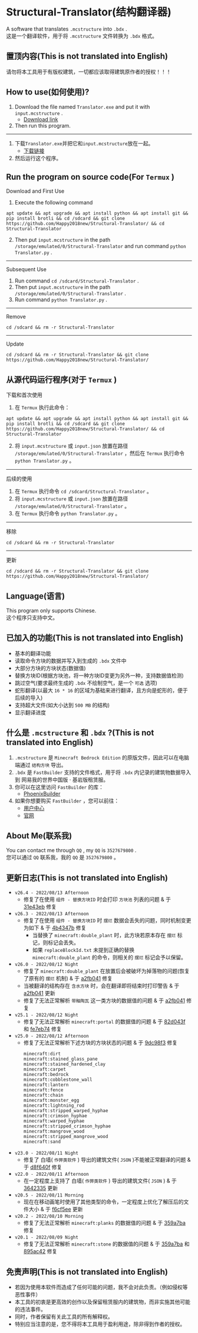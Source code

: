 # Structural-Translator(结构翻译器)
A software that translates `.mcstructure` into `.bdx` .<br>
这是一个翻译软件，用于将 `.mcstructure` 文件转换为 `.bdx` 格式。

## 置顶内容(This is not translated into English)
请勿将本工具用于有版权建筑，一切都应该取得建筑原作者的授权！！！

## How to use(如何使用)?
1. Download the file named `Translator.exe` and put it with `input.mcstructure` .
   - [Download link](https://github.com/Happy2018new/Structural-Translator/raw/main/Translator.exe)
2. Then run this program.
***
1. 下载`Translator.exe`并把它和`input.mcstructure`放在一起。
   - [下载链接](https://github.com/Happy2018new/Structural-Translator/raw/main/Translator.exe)
2. 然后运行这个程序。
## Run the program on source code(For `Termux` )
Download and First Use
1. Execute the following command
```
apt update && apt upgrade && apt install python && apt install git && pip install brotli && cd /sdcard && git clone https://github.com/Happy2018new/Structural-Translator/ && cd Structural-Translator
```
2. Then put `input.mcstructure` in the path `/storage/emulated/0/Structural-Translator` and run command `python Translator.py` .
***
Subsequent Use
1. Run command `cd /sdcard/Structural-Translator` .
2. Then put `input.mcstructure` in the path `/storage/emulated/0/Structural-Translator` .
3. Run command `python Translator.py` .
***
Remove
```
cd /sdcard && rm -r Structural-Translator
```
***
Update
```
cd /sdcard && rm -r Structural-Translator && git clone https://github.com/Happy2018new/Structural-Translator/
```
## 从源代码运行程序(对于 `Termux` )
下载和首次使用
1. 在 `Termux` 执行此命令：
```
apt update && apt upgrade && apt install python && apt install git && pip install brotli && cd /sdcard && git clone https://github.com/Happy2018new/Structural-Translator/ && cd Structural-Translator
```
2. 将 `input.mcstructure` 或 `input.json` 放置在路径 `/storage/emulated/0/Structural-Translator` ，然后在 `Termux` 执行命令 `python Translator.py` 。
***
后续的使用
1. 在 `Termux` 执行命令 `cd /sdcard/Structural-Translator` 。
2. 将 `input.mcstructure` 或 `input.json` 放置在路径 `/storage/emulated/0/Structural-Translator` 。
3. 在 `Termux` 执行命令 `python Translator.py` 。
***
移除
```
cd /sdcard && rm -r Structural-Translator
```
***
更新
```
cd /sdcard && rm -r Structural-Translator && git clone https://github.com/Happy2018new/Structural-Translator/
```
## Language(语言)
This program only supports Chinese.<br>
这个程序只支持中文。
## 已加入的功能(This is not translated into English)
- 基本的翻译功能
- 读取命令方块的数据并写入到生成的 `.bdx` 文件中
- 大部分方块的方块状态(数据值)
- 替换方块ID(根据方块池，将一种方块ID变更为另外一种，支持数据值检测)
- 跳过空气(要求最终生成的 `.bdx` 不绘制空气，是一个 `可选` 选项)
- 蛇形翻译(以最大 `16 * 16` 的区域为基础来进行翻译，且方向是蛇形的，便于后续的导入)
- 支持超大文件(如大小达到 `500 MB` 的结构)
- 显示翻译进度
## 什么是 `.mcstructure` 和 `.bdx` ?(This is not translated into English)
1. `.mcstructure` 是 `Minecraft Bedrock Edition` 的原版文件，因此可以在电脑端通过 `结构方块` 导出。
2. `.bdx` 是 `FastBuilder` 支持的文件格式，用于将 `.bdx` 内记录的建筑物数据导入到 网易我的世界中国版 · 基岩版租赁服。
3. 你可以在这里访问 `FastBuilder` 的库：
   - [PhoenixBuilder](https://github.com/LNSSPsd/PhoenixBuilder/)
4. 如果你想要购买 `FastBuilder` ，您可以前往：
   - [用户中心](https://uc.fastbuilder.pro/)
   - [官网](https://fastbuilder.pro/)
## About Me(联系我)
You can contact me through `QQ` , my `QQ` is `3527679800` .<br>
您可以通过 `QQ` 联系我，我的 `QQ` 是 `3527679800` 。
## 更新日志(This is not translated into English)
- `v26.4 - 2022/08/13 Afternoon`
   - 修复了在使用 `组件 - 替换方块ID` 时会打印 `方块池` 列表的问题 & 于 [31e43eb](https://github.com/Happy2018new/Structural-Translator/commit/31e43eb705d9b9eb5cc63fd33e7c75c9419ee569) 修复
- `v26.3 - 2022/08/13 Afternoon`
   - 修复了在使用 `组件 - 替换方块ID` 时 `摆烂` 数据会丢失的问题，同时机制变更为如下 & 于 [4b4347b](https://github.com/Happy2018new/Structural-Translator/commit/4b4347b9b368657427b872f03bac33ecb3a51636) 修复
     - 当替换了 `minecraft:double_plant` 时，此方块若原本存在 `摆烂` 标记，则标记会丢失。
     - 如果 `replaceBlockId.txt` 未提到正确的替换 `minecraft:double_plant` 的命令，则相关的 `摆烂` 标记会予以保留。
- `v26.0 - 2022/08/12 Night`<br>
   - 修复了 `minecraft:double_plant` 在放置后会被破坏为掉落物的问题(恢复了原有的 `摆烂` 机制) & 于 [a2fb041](https://github.com/Happy2018new/Structural-Translator/commit/a2fb041a07ce5aa1b1bbd84b434df6ed8766945a) 修复
   - 当被翻译的结构存在 `含水方块` 时，会在翻译即将结束时打印警告 & 于 [a2fb041](https://github.com/Happy2018new/Structural-Translator/commit/a2fb041a07ce5aa1b1bbd84b434df6ed8766945a) 更新
   - 修复了无法正常解析 `带釉陶瓦` 这一类方块的数据值的问题 & 于 [a2fb041](https://github.com/Happy2018new/Structural-Translator/commit/a2fb041a07ce5aa1b1bbd84b434df6ed8766945a) 修复
- `v25.1 - 2022/08/12 Night`
   - 修复了无法正常解析 `minecraft:portal` 的数据值的问题 & 于 [82d043f](https://github.com/Happy2018new/Structural-Translator/commit/82d043ff42741f49bb910a126ecf15a75be78bb7) 和 [fe7eb74](https://github.com/Happy2018new/Structural-Translator/commit/fe7eb749909081234c518739af90b38ed3487db8) 修复
- `v25.0 - 2022/08/12 Afternoon`
   - 修复了无法正常解析下述方块的方块状态的问题 & 于 [9dc98f3](https://github.com/Happy2018new/Structural-Translator/commit/9dc98f3f2930a9257fc6bdb87bed8b4dbc1d8f9c) 修复<br>
      ```
      minecraft:dirt
      minecraft:stained_glass_pane
      minecraft:stained_hardened_clay
      minecraft:carpet
      minecraft:bedrock
      minecraft:cobblestone_wall
      minecraft:lantern
      minecraft:fence
      minecraft:chain
      minecraft:monster_egg
      minecraft:lightning_rod
      minecraft:stripped_warped_hyphae
      minecraft:crimson_hyphae
      minecraft:warped_hyphae
      minecraft:stripped_crimson_hyphae
      minecraft:mangrove_wood
      minecraft:stripped_mangrove_wood
      minecraft:sand
      ```
- `v23.0 - 2022/08/11 Night`
   - 修复了 白墙( `作弊类软件` ) 导出的建筑文件( `JSON` )不能被正常翻译的问题 & 于 [d8f640f](https://github.com/Happy2018new/Structural-Translator/commit/d8f640fb7eada15946f2cb79ac7a2c2393d3b1ca) 修复
- `v22.0 - 2022/08/11 Afternoon`
   - 在一定程度上支持了 白墙( `作弊类软件` ) 导出的建筑文件( `JSON` ) & 于 [3642335](https://github.com/Happy2018new/Structural-Translator/commit/36423355547af1d0141ebb8bc867e364408e272c) 更新
- `v20.5 - 2022/08/11 Morning`
   - 现在在移动画笔时使用了其他类型的命令，一定程度上优化了解压后的文件大小 & 于 [f6cf5ee](https://github.com/Happy2018new/Structural-Translator/commit/f6cf5ee559551f63e6dda714193dbd01c39f32ef) 更新
- `v20.2 - 2022/08/10 Morning`
  - 修复了无法正常解析 `minecraft:planks` 的数据值的问题 & 于 [359a7ba](https://github.com/Happy2018new/Structural-Translator/commit/359a7bacc32c9c479fc88600f03f740e6c3d0e27) 修复
- `v20.1 - 2022/08/09 Night`
  - 修复了无法正常解析 `minecraft:stone` 的数据值的问题 & 于 [359a7ba](https://github.com/Happy2018new/Structural-Translator/commit/359a7bacc32c9c479fc88600f03f740e6c3d0e27) 和 [895ac42](https://github.com/Happy2018new/Structural-Translator/commit/895ac4285c2ee1415236905a2017d9ddc06e82f2) 修复
## 免责声明(This is not translated into English)
- 若因为使用本软件而造成了任何可能的问题，我不会对此负责。（例如侵权等恶性事件）
- 本工具的初衷是更高效的创作以及保留租赁服内的建筑物，而非实施其他可能的违法事件。
- 同时，作者保留有关此工具的所有解释权。
- 特别应当注意的是，您不得将本工具用于盈利用途，除非得到作者的授权。
